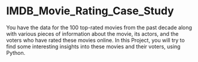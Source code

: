 # IMDB_Movie_Rating_Case_Study

You have the data for the 100 top-rated movies from the past decade along with various pieces of information about the movie, its actors, and the voters who have rated these movies online. In this Project, you will try to find some interesting insights into these movies and their voters, using Python.
